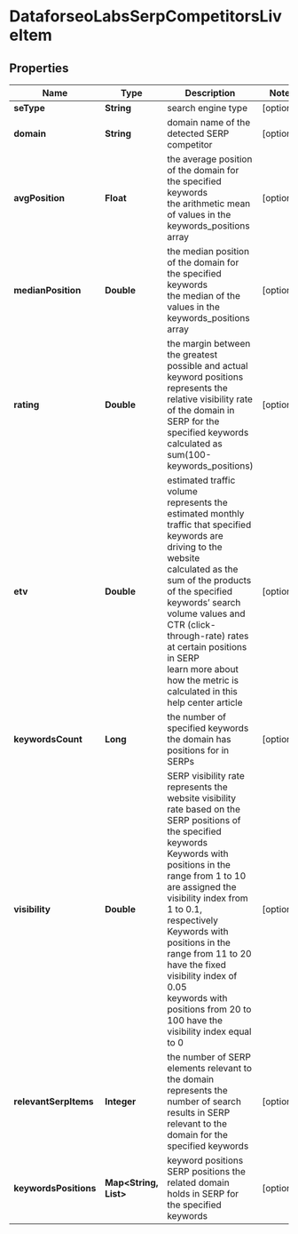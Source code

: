 # DataforseoLabsSerpCompetitorsLiveItem


## Properties

| Name | Type | Description | Notes |
|------------ | ------------- | ------------- | -------------|
**seType** | **String** | search engine type |[optional]|
**domain** | **String** | domain name of the detected SERP competitor |[optional]|
**avgPosition** | **Float** | the average position of the domain for the specified keywords<br>the arithmetic mean of values in the keywords_positions array |[optional]|
**medianPosition** | **Double** | the median position of the domain for the specified keywords<br>the median of the values in the keywords_positions array |[optional]|
**rating** | **Double** | the margin between the greatest possible and actual keyword positions<br>represents the relative visibility rate of the domain in SERP for the specified keywords<br>calculated as sum(100-keywords_positions) |[optional]|
**etv** | **Double** | estimated traffic volume<br>represents the estimated monthly traffic that specified keywords are driving to the website<br>calculated as the sum of the products of the specified keywords’ search volume values and CTR (click-through-rate) rates at certain positions in SERP<br>learn more about how the metric is calculated in this help center article |[optional]|
**keywordsCount** | **Long** | the number of specified keywords the domain has positions for in SERPs |[optional]|
**visibility** | **Double** | SERP visibility rate<br>represents the website visibility rate based on the SERP positions of the specified keywords<br>Keywords with positions in the range from 1 to 10 are assigned the visibility index from 1 to 0.1, respectively<br>Keywords with positions in the range from 11 to 20 have the fixed visibility index of 0.05<br>keywords with positions from 20 to 100 have the visibility index equal to 0 |[optional]|
**relevantSerpItems** | **Integer** | the number of SERP elements relevant to the domain<br>represents the number of search results in SERP relevant to the domain for the specified keywords |[optional]|
**keywordsPositions** | **Map<String, List<Integer>>** | keyword positions<br>SERP positions the related domain holds in SERP for the specified keywords |[optional]|